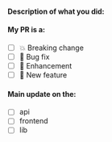 #### Description of what you did:

<!--
Replace [ ] by [x] to check these checkboxes!
-->

#### My PR is a:

- [ ] 💥 Breaking change
- [ ] 🐛 Bug fix
- [ ] 💅 Enhancement
- [ ] 🚀 New feature

#### Main update on the:

- [ ] api
- [ ] frontend
- [ ] lib
